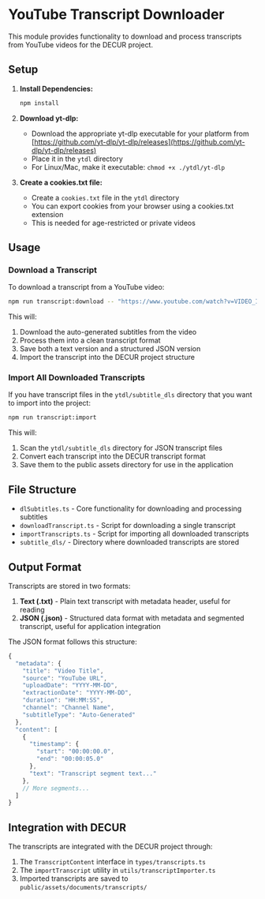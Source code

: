 # YouTube Transcript Downloader

This module provides functionality to download and process transcripts from YouTube videos for the DECUR project.

## Setup

1. **Install Dependencies:**
   ```bash
   npm install
   ```

2. **Download yt-dlp:**
   - Download the appropriate yt-dlp executable for your platform from [https://github.com/yt-dlp/yt-dlp/releases](https://github.com/yt-dlp/yt-dlp/releases)
   - Place it in the `ytdl` directory
   - For Linux/Mac, make it executable: `chmod +x ./ytdl/yt-dlp`

3. **Create a cookies.txt file:**
   - Create a `cookies.txt` file in the `ytdl` directory
   - You can export cookies from your browser using a cookies.txt extension
   - This is needed for age-restricted or private videos

## Usage

### Download a Transcript

To download a transcript from a YouTube video:

```bash
npm run transcript:download -- "https://www.youtube.com/watch?v=VIDEO_ID"
```

This will:
1. Download the auto-generated subtitles from the video
2. Process them into a clean transcript format
3. Save both a text version and a structured JSON version
4. Import the transcript into the DECUR project structure

### Import All Downloaded Transcripts

If you have transcript files in the `ytdl/subtitle_dls` directory that you want to import into the project:

```bash
npm run transcript:import
```

This will:
1. Scan the `ytdl/subtitle_dls` directory for JSON transcript files
2. Convert each transcript into the DECUR transcript format
3. Save them to the public assets directory for use in the application

## File Structure

- `dlSubtitles.ts` - Core functionality for downloading and processing subtitles
- `downloadTranscript.ts` - Script for downloading a single transcript
- `importTranscripts.ts` - Script for importing all downloaded transcripts
- `subtitle_dls/` - Directory where downloaded transcripts are stored

## Output Format

Transcripts are stored in two formats:

1. **Text (.txt)** - Plain text transcript with metadata header, useful for reading
2. **JSON (.json)** - Structured data format with metadata and segmented transcript, useful for application integration

The JSON format follows this structure:

```typescript
{
  "metadata": {
    "title": "Video Title",
    "source": "YouTube URL",
    "uploadDate": "YYYY-MM-DD",
    "extractionDate": "YYYY-MM-DD",
    "duration": "HH:MM:SS",
    "channel": "Channel Name",
    "subtitleType": "Auto-Generated"
  },
  "content": [
    {
      "timestamp": {
        "start": "00:00:00.0",
        "end": "00:00:05.0"
      },
      "text": "Transcript segment text..."
    },
    // More segments...
  ]
}
```

## Integration with DECUR

The transcripts are integrated with the DECUR project through:

1. The `TranscriptContent` interface in `types/transcripts.ts`
2. The `importTranscript` utility in `utils/transcriptImporter.ts`
3. Imported transcripts are saved to `public/assets/documents/transcripts/`